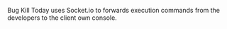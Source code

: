 Bug Kill Today uses Socket.io to forwards execution commands from the developers to the client own console.
